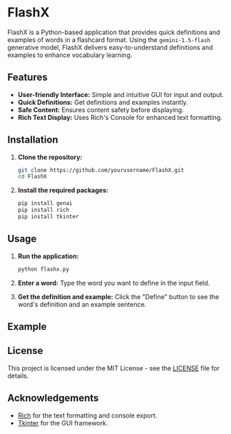 
# FlashX

FlashX is a Python-based application that provides quick definitions and examples of words in a flashcard format. Using the `gemini-1.5-flash` generative model, FlashX delivers easy-to-understand definitions and examples to enhance vocabulary learning.

## Features

- **User-friendly Interface:** Simple and intuitive GUI for input and output.
- **Quick Definitions:** Get definitions and examples instantly.
- **Safe Content:** Ensures content safety before displaying.
- **Rich Text Display:** Uses Rich's Console for enhanced text formatting.

## Installation

1. **Clone the repository:**
   ```bash
   git clone https://github.com/yourusername/FlashX.git
   cd FlashX
   ```

2. **Install the required packages:**
   ```bash
   pip install genai
   pip install rich
   pip install tkinter
   ```

## Usage

1. **Run the application:**
   ```bash
   python flashx.py
   ```

2. **Enter a word:** Type the word you want to define in the input field.
3. **Get the definition and example:** Click the "Define" button to see the word's definition and an example sentence.

## Example


## License

This project is licensed under the MIT License - see the [LICENSE](LICENSE) file for details.

## Acknowledgements

- [Rich](https://github.com/Textualize/rich) for the text formatting and console export.
- [Tkinter](https://docs.python.org/3/library/tkinter.html) for the GUI framework.
